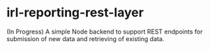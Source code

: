 # irl-reporting-rest-layer
(In Progress) A simple Node backend to support REST endpoints for submission of new data and retrieving of existing data.
